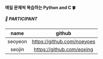 #### 매일 문제씩 복습하는 Python and C 🍀

##### 📍 PARTICIPANT
|name|github|
|:---:|:---:|
|seoyeon|https://github.com/noeyoes|
|seojin|https://github.com/eoxing|

